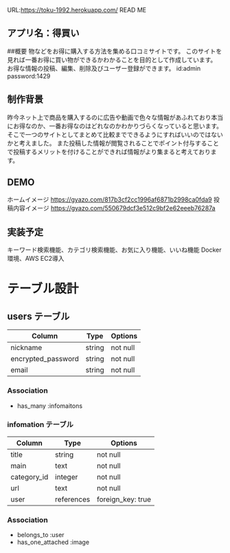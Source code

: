 URL:https://toku-1992.herokuapp.com/
READ ME
## アプリ名：得買い
##概要
物などをお得に購入する方法を集める口コミサイトです。
このサイトを見れば一番お得に買い物ができるかわかることを目的として作成しています。
お得な情報の投稿、編集、削除及びユーザー登録ができます。
id:admin
password:1429

## 制作背景
昨今ネット上で商品を購入するのに広告や動画で色々な情報があふれており本当にお得なのか、一番お得なのはどれなのかわかりづらくなっていると思います。
そこで一つのサイトとしてまとめて比較までできるようにすればいいのではないかと考えました。
また投稿した情報が閲覧されることでポイント付与することで投稿するメリットを付けることができれば情報がより集まると考えております。

## DEMO
ホームイメージ
https://gyazo.com/817b3cf2cc1996af6871b2998ca0fda9
投稿内容イメージ
https://gyazo.com/550679dcf3e512c9bf2e62eeeb76287a

## 実装予定
キーワード検索機能、カテゴリ検索機能、お気に入り機能、いいね機能
Docker環境、AWS EC2導入

# テーブル設計
## users テーブル
| Column             | Type   | Options   |
| ------------------ | ------ | --------- |
| nickname           | string | not null  |
| encrypted_password | string | not null  |
| email              | string | not null  |
### Association
- has_many :infomaitons
### infomation テーブル
| Column        | Type       | Options            |
| ------------- | ---------- | ------------------ |
| title         | string     | not null           |
| main          | text       | not null           |
| category_id   | integer    | not null           |
| url           | text       | not null           |
| user          | references | foreign_key: true  |
### Association
- belongs_to :user
- has_one_attached   :image
